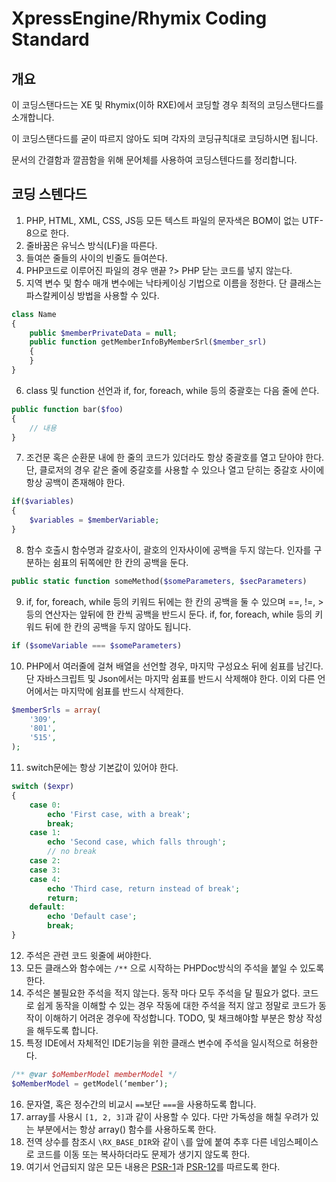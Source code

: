 # XpressEngine/Rhymix Coding Standard

## 개요
이 코딩스탠다드는 XE 및 Rhymix(이하 RXE)에서 코딩할 경우 최적의 코딩스탠다드를 소개합니다.

이 코딩스탠다드를 굳이 따르지 않아도 되며 각자의 코딩규칙대로 코딩하시면 됩니다.

문서의 간결함과 깔끔함을 위해 문어체를 사용하여 코딩스텐다드를 정리합니다.

## 코딩 스텐다드
1. PHP, HTML, XML, CSS, JS등 모든 텍스트 파일의 문자색은 BOM이 없는 UTF-8으로 한다.
2. 줄바꿈은 유닉스 방식(LF)을 따른다.
3. 들여쓴 줄들의 사이의 빈줄도 들여쓴다.
4. PHP코드로 이루어진 파일의 경우 맨끝 ?> PHP 닫는 코드를 넣지 않는다.
5. 지역 변수 및 함수 매개 변수에는 낙타케이싱 기법으로 이름을 정한다. 단 클래스는 파스칼케이싱 방법을 사용할 수 있다.
```php
class Name
{
	public $memberPrivateData = null;
	public function getMemberInfoByMemberSrl($member_srl)
	{
	}
}
```
6. class 및 function 선언과 if, for, foreach, while 등의 중괄호는 다음 줄에 쓴다.
```php
public function bar($foo)
{
	// 내용
}
```
7. 조건문 혹은 순환문 내에 한 줄의 코드가 있더라도 항상 중괄호를 열고 닫아야 한다. 단, 클로저의 경우 같은 줄에 중갈호를 사용할 수 있으나 열고 닫히는 중갈호 사이에 항상 공백이 존재해야 한다.
```php
if($variables)
{
	$variables = $memberVariable;
}
```
8. 함수 호출시 함수명과 갈호사이, 괄호의 인자사이에 공백을 두지 않는다. 인자를 구분하는 쉼표의 뒤쪽에만 한 칸의 공백을 둔다.
```php
public static function someMethod($someParameters, $secParameters)
```
9. if, for, foreach, while 등의 키워드 뒤에는 한 칸의 공백을 둘 수 있으며 ==, !=, > 등의 연산자는 앞뒤에 한 칸씩 공백을 반드시 둔다. if, for, foreach, while 등의 키워드 뒤에 한 칸의 공백을 두지 않아도 됩니다.
```php
if ($someVariable === $someParameters)
```
10. PHP에서 여러줄에 걸쳐 배열을 선언할 경우, 마지막 구성요소 뒤에 쉼표를 남긴다. 단 자바스크립트 및 Json에서는 마지막 쉼표를 반드시 삭제해야 한다. 이외 다른 언어에서는 마지막에 쉼표를 반드시 삭제한다.
```php
$memberSrls = array(
	'309',
	'801',
	'515',
);
```
11. switch문에는 항상 기본값이 있어야 한다.
```php
switch ($expr)
{
	case 0:
		echo 'First case, with a break';
		break;
	case 1:
		echo 'Second case, which falls through';
		// no break
	case 2:
	case 3:
	case 4:
		echo 'Third case, return instead of break';
		return;
	default:
		echo 'Default case';
		break;
}
```
12. 주석은 관련 코드 윗줄에 써야한다.
13. 모든 클래스와 함수에는 `/**` 으로 시작하는 PHPDoc방식의 주석을 붙일 수 있도록 한다.
14. 주석은 불필요한 주석을 적지 않는다. 동작 마다 모두 주석을 달 필요가 없다. 코드로 쉽게 동작을 이해할 수 있는 경우 작동에 대한 주석을 적지 않고 정말로 코드가 동작이 이해하기 어려운 경우에 작성합니다. TODO, 및 채크해야할 부분은 항상 작성을 해두도록 합니다.
15. 특정 IDE에서 자체적인 IDE기능을 위한 클래스 변수에 주석을 일시적으로 허용한다.
```php
/** @var $oMemberModel memberModel */
$oMemberModel = getModel(‘member’);
```
16. 문자열, 혹은 정수간의 비교시 `==`보단 `===`을 사용하도록 합니다.
17. array를 사용시 `[1, 2, 3]`과 같이 사용할 수 있다. 다만 가독성을 해칠 우려가 있는 부분에서는 항상 array() 함수를 사용하도록 한다.
18. 전역 상수를 참조시 `\RX_BASE_DIR`와 같이 `\`를 앞에 붙여 추후 다른 네임스페이스로 코드를 이동 또는 복사하더라도 문제가 생기지 않도록 한다.
19. 여기서 언급되지 않은 모든 내용은 [PSR-1](https://www.php-fig.org/psr/psr-1/)과 [PSR-12](https://www.php-fig.org/psr/psr-12/)를 따르도록 한다.
